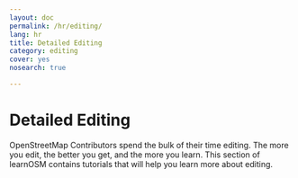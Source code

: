```yaml
---
layout: doc
permalink: /hr/editing/
lang: hr
title: Detailed Editing
category: editing
cover: yes
nosearch: true

---
```


Detailed Editing
================

OpenStreetMap Contributors spend the bulk of their time editing. The more you
edit, the better you get, and the more you learn. This section of learnOSM
contains tutorials that will help you learn more about editing.
